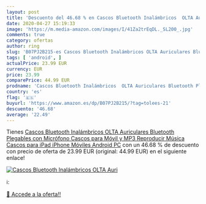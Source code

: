 ```yaml
---
layout: post
title: 'Descuento del 46.68 % en Cascos Bluetooth Inalámbricos  OLTA Auri'
date: 2020-04-27 15:19:33
image: 'https://m.media-amazon.com/images/I/41Za2trEqDL._SL200_.jpg'
comments: true
category: ofertas
author: ring
slug: 'B07PJ2B215-es Cascos Bluetooth Inalámbricos OLTA Auriculares Bluetooth...'
tags: [ 'android', ]
actualPrice: 23.99 EUR
currency: EUR
price: 23.99
comparePrice: 44.99 EUR
prodname: 'Cascos Bluetooth Inalámbricos  OLTA Auriculares Bluetooth Plegables con Micrófono Cascos para Móvil y MP3 Reproducir Música  Cascos para iPad  iPhone  Móviles Android  PC'
country: 'es'
flag: '🇪🇸'
buyurl: 'https://www.amazon.es/dp/B07PJ2B215/?tag=tolees-21'
descuento: '46.68'
average: '22.49'
---
```


Tienes [Cascos Bluetooth Inalámbricos  OLTA Auriculares Bluetooth Plegables con Micrófono Cascos para Móvil y MP3 Reproducir Música  Cascos para iPad  iPhone  Móviles Android  PC](https://www.amazon.es/dp/B07PJ2B215/?tag=tolees-21) con un 46.68 % de descuento con precio de oferta de 23.99 EUR (original: 44.99 EUR) en el siguiente enlace!

[![Cascos Bluetooth Inalámbricos  OLTA Auri](https://m.media-amazon.com/images/I/41Za2trEqDL._SL200_.jpg)](https://www.amazon.es/dp/B07PJ2B215/?tag=tolees-21)

ℹ️:


[🛒 Accede a la oferta!!](https://www.amazon.es/dp/B07PJ2B215/?tag=tolees-21)
